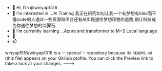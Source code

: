 - 👋 Hi, I’m @winyap1516
- 👀 I’m interested in ...AI Trainng 我正在研究如何让我一个有梦想有Idea而不懂code的人通过一些资源和平台还有AI实现通往梦想理想的道路,别让科技成为你通往梦想的绊脚石.
- 🌱 I’m currently learning ...Azure and transformer to M+S Local language
- 💞️
- 📫 

winyap1516/winyap1516 is a ✨ special ✨ repository because its `README.md` (this file) appears on your GitHub profile.
You can click the Preview link to take a look at your changes.
--->
